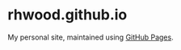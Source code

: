 rhwood.github.io
================

My personal site, maintained using [GitHub Pages](https://github.com/pages).
